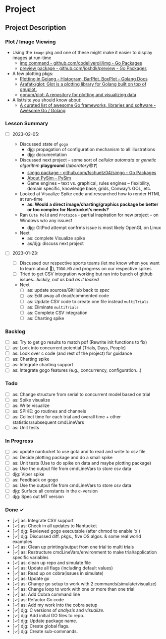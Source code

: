 # Project

## Project Description

### Plot / Image Viewing
- Using the `image` pkg and one of these might make it easier to display images at run-time
  - [img command - github.com/codeliveroil/img - Go Packages](https://pkg.go.dev/github.com/codeliveroil/img#section-readme)
  - [preview package - github.com/joshdk/preview - Go Packages](https://pkg.go.dev/github.com/joshdk/preview#section-readme)
- A few plotting pkgs:
  - [Plotting in Golang - Histogram, BarPlot, BoxPlot - Golang Docs](https://golangdocs.com/plotting-in-golang-histogram-barplot-boxplot)
  - [Arafatk/glot: Glot is a plotting library for Golang built on top of gnuplot.](https://github.com/Arafatk/glot)
  - [gonum/plot: A repository for plotting and visualizing data](https://github.com/gonum/plot)
- A list/site you should know about:
  - [A curated list of awesome Go frameworks, libraries and software - Awesome Go / Golang](https://awesome-go.com/#gui)

### Lesson Summary

- [ ] 2023-02-05:
  - Discussed state of `gogo` 
    - djg: propagation of configuration mechanism to all illustrations
    - djg: documentation
  - Discussed next project – some sort of _cellular automata_ or _genetic algorithm_ **playground** (_laboratory_😎❓)
    - [simgo package - github.com/fschuetz04/simgo - Go Packages](https://pkg.go.dev/github.com/fschuetz04/simgo)
    - [About PySim – PySim](https://pysim.org/about/)
    - Game engines – text vs. graphical, rules engines – flexibility, domain specific, knowledge base, grids, Conway’s GOL, etc.
  - Looked at Visualize Spike code and researched how to render HTML at run-time
    - **as: Would a direct image/charting/graphics package be better or too complex for Nantucket’s needs?**
  - Ran `Cute Mold` and `Protozoa` - partial inspiration for new project – on Windows w/o any issues❗
    - djg: GitPod attempt confrms issue is most likely OpenGL on Linux
  - Next
    - as: complete Visualize spike
    - as/djg: discuss next project

- [ ] 2023-01-23:
  - [ ] Discussed our respective sports teams (let me know when you want to learn about 🏒), `TODO.MD` and progress on our respective spikes
  - [ ] Tried to get CSV integration working but ran into bunch of github issues…*luckily, not as bad as it looked*
  - Next
    - [ ] as: update sources/GitHub back to *spec*
    - [ ] as: Edit away all dead/commented code
    - [ ] as: Update CSV code to create one file instead `multiTrials`
    - [ ] as: Eliminate `multiTrials`
    - [ ] as: Complete CSV integration
    - [ ] as: Charting spike

### Backlog

- [ ] as: Try to get go results to match pdf (Rewrite init functions to fix)
- [ ] as: Look into concurrent potential (Trials, Days, People)
- [ ] as: Look over c code (and rest of the project) for guidance   
- [ ] as: Charting spike
- [ ] as: Integrate charting support
- [ ] as: Integrate gogo features (e.g., concurrency, configuration…)

### Todo

- [ ] as: Change structure from serial to concurrent model based on trial
- [ ] as: Spike visualize
- [ ] as: Write visualize
- [ ] as: SPIKE: go routines and channels
- [ ] as: Collect time for each trial and overall time + other statistics/subsequent cmdLineVars
- [ ] as: Unit tests

### In Progress

- [ ] as: update nantucket to use gota and to read and write to csv file
- [ ] as: Decide plotting package and do a small spike
- [ ] as: Unit tests (Use to do spike on data and maybe plotting package)
- [ ] as: Use the output file from cmdLineVars to store csv data
- [ ] djg: Viper spike
- [ ] as: Feedback on gogo
- [ ] as: Use the output file from cmdLineVars to store csv data
- [ ] djg: Surface all constants in the c-version  
- [ ] djg: Spec out MT version  

### Done ✓

- [✓] as: Integrate CSV support
- [✓] as: Check in all updates to Nantucket
- [✓] djg: Reviewed gogo executable (after chmod to enable 'x')
- [✓] djg: Discussed diff. pkgs., five OS algos. & some real world examples
- [✓] as: Clean up printing/output from one trial to multi trials
- [✓] as: Restructure cmdLineVars/environment to make trial/application specific variables
- [✓] as: clean up repo and simulate file
- [✓] as: Update all flags (including default values)
- [✓] as: Read up on cobra(issues in simulate)
- [✓] as: Update go
- [✓] as: Change go setup to work with 2 commands(simulate/visualize)
- [✓] as: Change loop to work with one or more than one trial
- [✓] as: Add Cobra command line
- [✓] as: Refactor Go code
- [✓] as: Add my work into the cobra setup  
- [✓] djg: C versions of *analysis* and *visualize*.  
- [✓] djg: Add initial GO files to repo.  
- [✓] djg: Update package name.  
- [✓] djg: Create global flags.  
- [✓] djg: Create sub-commands.  
